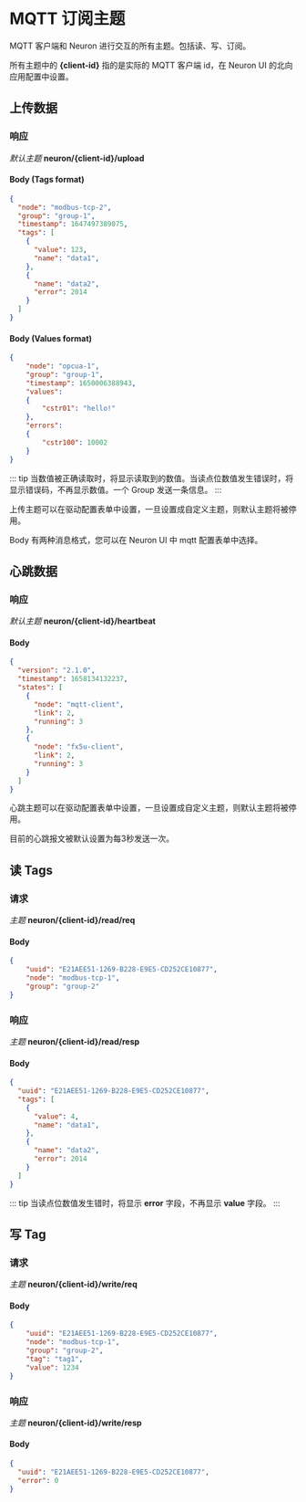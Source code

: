 # MQTT 订阅主题

MQTT 客户端和 Neuron 进行交互的所有主题。包括读、写、订阅。

所有主题中的 **{client-id}** 指的是实际的 MQTT 客户端 id，在 Neuron UI 的北向应用配置中设置。

## 上传数据

### 响应

*默认主题* **neuron/{client-id}/upload**

#### Body (Tags format)

```json
{
  "node": "modbus-tcp-2",
  "group": "group-1",
  "timestamp": 1647497389075,
  "tags": [
    {
      "value": 123,
      "name": "data1",
    },
    {
      "name": "data2",
      "error": 2014
    }
  ]
}
```

#### Body (Values format)

```json
{
    "node": "opcua-1", 
    "group": "group-1", 
    "timestamp": 1650006388943, 
    "values": 
    {
        "cstr01": "hello!"
    }, 
    "errors": 
    {
        "cstr100": 10002
    }
}
```

::: tip
当数值被正确读取时，将显示读取到的数值。当读点位数值发生错误时，将显示错误码，不再显示数值。一个 Group 发送一条信息。
:::

上传主题可以在驱动配置表单中设置，一旦设置成自定义主题，则默认主题将被停用。

Body 有两种消息格式，您可以在 Neuron UI 中 mqtt 配置表单中选择。

## 心跳数据

### 响应

*默认主题* **neuron/{client-id}/heartbeat**

#### Body

```json
{
  "version": "2.1.0",
  "timestamp": 1658134132237,
  "states": [
    {
      "node": "mqtt-client",
      "link": 2,
      "running": 3
    },
    {
      "node": "fx5u-client",
      "link": 2,
      "running": 3
    }
  ]
}
```

心跳主题可以在驱动配置表单中设置，一旦设置成自定义主题，则默认主题将被停用。

目前的心跳报文被默认设置为每3秒发送一次。

## 读 Tags

### 请求

*主题*  **neuron/{client-id}/read/req**

#### Body

```json
{
    "uuid": "E21AEE51-1269-B228-E9E5-CD252CE10877",
    "node": "modbus-tcp-1",
    "group": "group-2"
}
```

### 响应

*主题*  **neuron/{client-id}/read/resp**

#### Body

```json
{
  "uuid": "E21AEE51-1269-B228-E9E5-CD252CE10877",
  "tags": [
    {
      "value": 4,
      "name": "data1",
    },
    {
      "name": "data2",
      "error": 2014
    }
  ]
}
```

::: tip
当读点位数值发生错时，将显示 **error** 字段，不再显示 **value** 字段。
:::

## 写 Tag

### 请求

*主题*  **neuron/{client-id}/write/req**

#### Body

```json
{
    "uuid": "E21AEE51-1269-B228-E9E5-CD252CE10877",
    "node": "modbus-tcp-1",
    "group": "group-2",
    "tag": "tag1",
    "value": 1234
}
```

### 响应

*主题*  **neuron/{client-id}/write/resp**

#### Body

```json
{
  "uuid": "E21AEE51-1269-B228-E9E5-CD252CE10877",
  "error": 0
}
```
